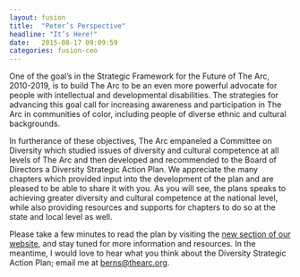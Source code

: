 ```yaml
---
layout: fusion
title:  "Peter’s Perspective"
headline: "It’s Here!"
date:   2015-08-17 09:09:59
categories: fusion-ceo
---
```

One of the goal’s in the Strategic Framework for the Future of The Arc, 2010-2019, is to build The Arc to be an even more powerful advocate for people with intellectual and developmental disabilities. The strategies for advancing this goal call for increasing awareness and participation in The Arc in communities of color, including people of diverse ethnic and cultural backgrounds.  

In furtherance of these objectives, The Arc empaneled a Committee on Diversity which studied issues of diversity and cultural competence at all levels of The Arc and then developed and recommended to the Board of Directors a Diversity Strategic Action Plan. We appreciate the many chapters which provided input into the development of the plan and are pleased to be able to share it with you. As you will see, the plans speaks to achieving greater diversity and cultural competence at the national level, while also providing resources and supports for chapters to do so at the state and local level as well.     

Please take a few minutes to read the plan by visiting the <a href="http://www.thearc.org/who-we-are/diversity-at-the-arc">new section of our website</a>, and stay tuned for more information and resources. In the meantime, I would love to hear what you think about the Diversity Strategic Action Plan; email me at <a href="mailto:berns@thearc.org">berns@thearc.org</a>.
